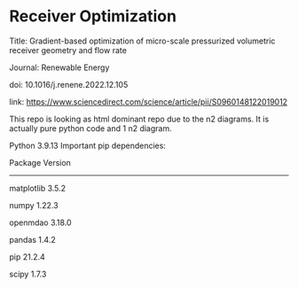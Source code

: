 # Receiver Optimization

Title: Gradient-based optimization of micro-scale pressurized volumetric receiver geometry and flow rate

Journal: Renewable Energy

doi: 10.1016/j.renene.2022.12.105

link: https://www.sciencedirect.com/science/article/pii/S0960148122019012

This repo is looking as html dominant repo due to the n2 diagrams. It is actually pure python code and 1 n2 diagram.

Python 3.9.13
Important pip dependencies:

Package                       Version
----------------------------- -----------
matplotlib                    3.5.2

numpy                         1.22.3

openmdao                      3.18.0

pandas                        1.4.2

pip                           21.2.4

scipy                         1.7.3
